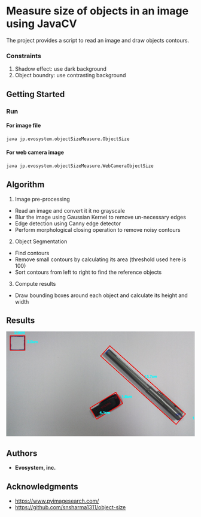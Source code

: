 # Measure size of objects in an image using JavaCV

The project provides a script to read an image and draw objects contours.

### Constraints
1. Shadow effect: use dark background
2. Object boundry: use contrasting background

## Getting Started

### Run

#### For image file
```sh
java jp.evosystem.objectSizeMeasure.ObjectSize
```

#### For web camera image
```sh
java jp.evosystem.objectSizeMeasure.WebCameraObjectSize
```

## Algorithm
1. Image pre-processing
  - Read an image and convert it it no grayscale
  - Blur the image using Gaussian Kernel to remove un-necessary edges
  - Edge detection using Canny edge detector
  - Perform morphological closing operation to remove noisy contours

2. Object Segmentation
  - Find contours
  - Remove small contours by calculating its area (threshold used here is 100)
  - Sort contours from left to right to find the reference objects

3. Compute results
  - Draw bounding boxes around each object and calculate its height and width

## Results

![Result](images/result.jpg?raw=true "Title")

## Authors

* **Evosystem, inc.**

## Acknowledgments

* https://www.pyimagesearch.com/
* https://github.com/snsharma1311/object-size